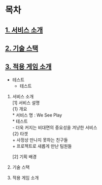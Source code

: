 # 목차
## [1. 서비스 소개](#1-서비스-소개)  
## [2. 기술 스택](#2-기술-스택)  
## [3. 적용 게임 소개](#3-적용-게임-소개)  

* 테스트
    * 테스트

1. 서비스 소개  
    [1] 서비스 설명  
        {1} 개요  
            * 서비스 명 : We See Play  
                * 테스트   
            - 더욱 커지는 비대면의 중요성을 겨냥한 서비스  
        {2} 타겟  
            + 사정상 만나지 못하는 친구들  
            + 프로젝트로 새롭게 만난 팀원들  
              
    [2] 기획 배경  



2. 기술 스택  

3. 적용 게임 소개  
